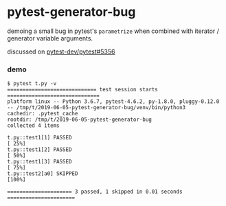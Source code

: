 pytest-generator-bug
====================

demoing a small bug in pytest's `parametrize` when combined with iterator /
generator variable arguments.

discussed on [pytest-dev/pytest#5356]

[pytest-dev/pytest#5356]: https://github.com/pytest-dev/pytest/pull/5356

### demo

```console
$ pytest t.py -v
============================= test session starts ==============================
platform linux -- Python 3.6.7, pytest-4.6.2, py-1.8.0, pluggy-0.12.0 -- /tmp/t/2019-06-05-pytest-generator-bug/venv/bin/python3
cachedir: .pytest_cache
rootdir: /tmp/t/2019-06-05-pytest-generator-bug
collected 4 items

t.py::test1[1] PASSED                                                    [ 25%]
t.py::test1[2] PASSED                                                    [ 50%]
t.py::test1[3] PASSED                                                    [ 75%]
t.py::test2[a0] SKIPPED                                                  [100%]

===================== 3 passed, 1 skipped in 0.01 seconds ======================
```
